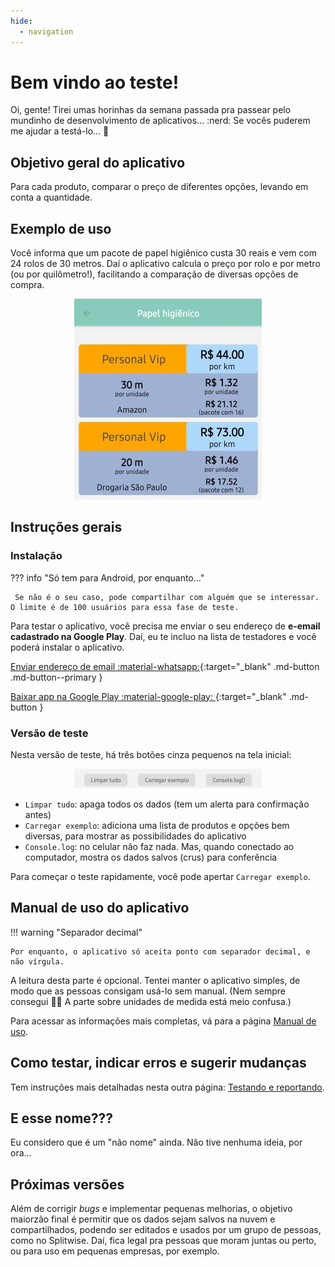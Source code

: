 ```yaml
---
hide:
  - navigation
---
```

# Bem vindo ao teste!

Oi, gente! Tirei umas horinhas da semana passada pra passear pelo mundinho de desenvolvimento de aplicativos... :nerd: Se vocês puderem me ajudar a testá-lo... :pray:


## Objetivo geral do aplicativo


Para cada produto, comparar o preço de diferentes opções, levando em conta a quantidade.

## Exemplo de uso

Você informa que um pacote de papel higiênico custa 30 reais e vem com 24 rolos de 30 metros. Daí o aplicativo calcula o preço por rolo e por metro (ou por quilômetro!), facilitando a comparação de diversas opções de compra.

<div align="center"> <img src="assets/tela_papel_higienico_300px.jpg"></div>

## Instruções gerais

### Instalação

??? info "Só tem para Android, por enquanto..."

     Se não é o seu caso, pode compartilhar com alguém que se interessar. O limite é de 100 usuários para essa fase de teste.

Para testar o aplicativo, você precisa me enviar o seu endereço de **e-email cadastrado na Google Play**. Daí, eu te incluo na lista de testadores e você poderá instalar o aplicativo.

[Enviar endereço de email :material-whatsapp:](https://wa.me/5511983843193?text=Oi!%20Pode%20me%20incluir%20na%20lista%20de%20teste!%20Meu%20e-mail%20na%20Google%20Play%20%C3%A9:){:target="_blank" .md-button .md-button--primary  }

[Baixar app na Google Play :material-google-play: ](https://play.google.com/apps/testing/com.gkaneto.Comparador){:target="_blank" .md-button }

### Versão de teste

Nesta versão de teste, há três botões cinza pequenos na tela inicial:

<div align="center"> <img src="assets/tela_botoes_teste_300px.jpg"></div>


- `Limpar tudo`: apaga todos os dados (tem um alerta para confirmação antes)
- `Carregar exemplo`: adiciona uma lista de produtos e opções bem diversas, para mostrar as possibilidades do aplicativo
- `Console.log`: no celular não faz nada. Mas, quando conectado ao computador, mostra os dados salvos (crus) para conferência

Para começar o teste rapidamente, você pode apertar `Carregar exemplo`.

## Manual de uso do aplicativo

!!! warning "Separador decimal"

    Por enquanto, o aplicativo só aceita ponto com separador decimal, e não vírgula. 

A leitura desta parte é opcional. Tentei manter o aplicativo simples, de modo que as pessoas consigam usá-lo sem manual. (Nem sempre consegui :grimacing::sweat_smile: A parte sobre unidades de medida está meio confusa.)

Para acessar as informações mais completas, vá para a página [Manual de uso](instrucoes.md).

## Como testar, indicar erros e sugerir mudanças

Tem instruções mais detalhadas nesta outra página: [Testando e reportando](teste.md).

## E esse nome???

Eu considero que é um "não nome" ainda. Não tive nenhuma ideia, por ora...

## Próximas versões

Além de corrigir *bugs* e implementar pequenas melhorias, o objetivo maiorzão final é permitir que os dados sejam salvos na nuvem e compartilhados, podendo ser editados e usados por um grupo de pessoas, como no Splitwise. Daí, fica legal pra pessoas que moram juntas ou perto, ou para uso em pequenas empresas, por exemplo.


